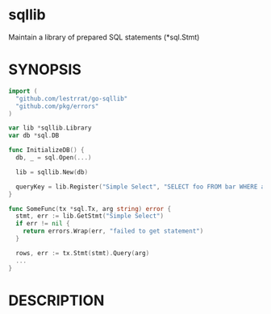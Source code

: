 # sqllib

Maintain a library of prepared SQL statements (\*sql.Stmt)

# SYNOPSIS

```go
import (
  "github.com/lestrrat/go-sqllib"
  "github.com/pkg/errors"
)

var lib *sqllib.Library
var db *sql.DB

func InitializeDB() {
  db, _ = sql.Open(...)

  lib = sqllib.New(db)

  queryKey = lib.Register("Simple Select", "SELECT foo FROM bar WHERE a = ?")
}

func SomeFunc(tx *sql.Tx, arg string) error {
  stmt, err := lib.GetStmt("Simple Select")
  if err != nil {
    return errors.Wrap(err, "failed to get statement")
  }

  rows, err := tx.Stmt(stmt).Query(arg)
  ...
}
```

# DESCRIPTION
